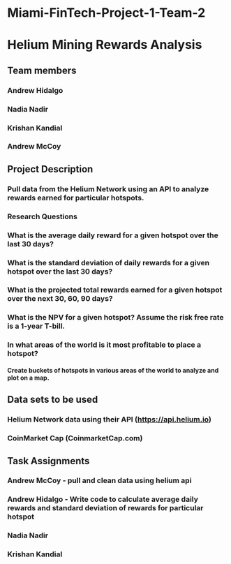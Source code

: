 # Miami-FinTech-Project-1-Team-2

# Helium Mining Rewards Analysis

## Team members
### Andrew Hidalgo
### Nadia Nadir
### Krishan Kandial
### Andrew McCoy

## Project Description
### Pull data from the Helium Network using an API to analyze rewards earned for particular hotspots.

### Research Questions
### What is the average daily reward for a given hotspot over the last 30 days?
### What is the standard deviation of daily rewards for a given hotspot over the last 30 days?
### What is the projected total rewards earned for a given hotspot over the next 30, 60, 90 days?
### What is the NPV for a given hotspot? Assume the risk free rate is a 1-year T-bill.
### In what areas of the world is it most profitable to place a hotspot?
#### Create buckets of hotspots in various areas of the world to analyze and plot on a map.
### 


## Data sets to be used
### Helium Network data using their API (https://api.helium.io)
### CoinMarket Cap (CoinmarketCap.com)


## Task Assignments
### Andrew McCoy - pull and clean data using helium api
### Andrew Hidalgo - Write code to calculate average daily rewards and standard deviation of rewards for particular hotspot
### Nadia Nadir 
### Krishan Kandial

